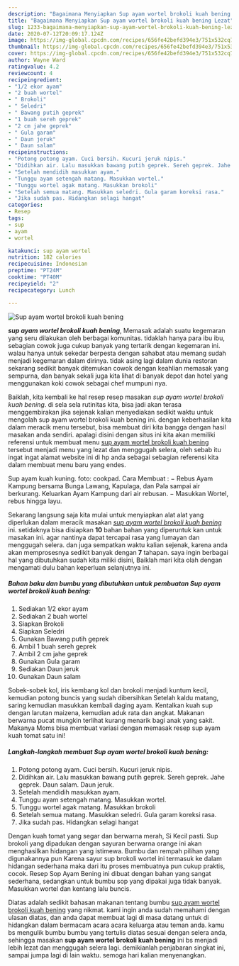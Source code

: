 ```yaml
---
description: "Bagaimana Menyiapkan Sup ayam wortel brokoli kuah bening Lezat"
title: "Bagaimana Menyiapkan Sup ayam wortel brokoli kuah bening Lezat"
slug: 1233-bagaimana-menyiapkan-sup-ayam-wortel-brokoli-kuah-bening-lezat
date: 2020-07-12T20:09:17.124Z
image: https://img-global.cpcdn.com/recipes/656fe42befd394e3/751x532cq70/sup-ayam-wortel-brokoli-kuah-bening-foto-resep-utama.jpg
thumbnail: https://img-global.cpcdn.com/recipes/656fe42befd394e3/751x532cq70/sup-ayam-wortel-brokoli-kuah-bening-foto-resep-utama.jpg
cover: https://img-global.cpcdn.com/recipes/656fe42befd394e3/751x532cq70/sup-ayam-wortel-brokoli-kuah-bening-foto-resep-utama.jpg
author: Wayne Ward
ratingvalue: 4.2
reviewcount: 4
recipeingredient:
- "1/2 ekor ayam"
- "2 buah wortel"
- " Brokoli"
- " Seledri"
- " Bawang putih geprek"
- "1 buah sereh geprek"
- "2 cm jahe geprek"
- " Gula garam"
- " Daun jeruk"
- " Daun salam"
recipeinstructions:
- "Potong potong ayam. Cuci bersih. Kucuri jeruk nipis."
- "Didihkan air. Lalu masukkan bawang putih geprek. Sereh geprek. Jahe geprek. Daun salam. Daun jeruk."
- "Setelah mendidih masukkan ayam."
- "Tunggu ayam setengah matang. Masukkan wortel."
- "Tunggu wortel agak matang. Masukkan brokoli"
- "Setelah semua matang. Masukkan seledri. Gula garam koreksi rasa."
- "Jika sudah pas. Hidangkan selagi hangat"
categories:
- Resep
tags:
- sup
- ayam
- wortel

katakunci: sup ayam wortel 
nutrition: 182 calories
recipecuisine: Indonesian
preptime: "PT24M"
cooktime: "PT40M"
recipeyield: "2"
recipecategory: Lunch

---
```



![Sup ayam wortel brokoli kuah bening](https://img-global.cpcdn.com/recipes/656fe42befd394e3/751x532cq70/sup-ayam-wortel-brokoli-kuah-bening-foto-resep-utama.jpg)

<b><i>sup ayam wortel brokoli kuah bening</i></b>, Memasak adalah suatu kegemaran yang seru dilakukan oleh berbagai komunitas. tidaklah hanya para ibu ibu, sebagian cowok juga cukup banyak yang tertarik dengan kegemaran ini. walau hanya untuk sekedar berpesta dengan sahabat atau memang sudah menjadi kegemaran dalam dirinya. tidak asing lagi dalam dunia restoran sekarang sedikit banyak ditemukan cowok dengan keahlian memasak yang sempurna, dan banyak sekali juga kita lihat di banyak depot dan hotel yang menggunakan koki cowok sebagai chef mumpuni nya.

Baiklah, kita kembali ke hal resep resep masakan <i>sup ayam wortel brokoli kuah bening</i>. di sela sela rutinitas kita, bisa jadi akan terasa menggembirakan jika sejenak kalian menyediakan sedikit waktu untuk mengolah sup ayam wortel brokoli kuah bening ini. dengan keberhasilan kita dalam meracik menu tersebut, bisa membuat diri kita bangga dengan hasil masakan anda sendiri. apalagi disini dengan situs ini kita akan memiliki referensi untuk membuat menu <u>sup ayam wortel brokoli kuah bening</u> tersebut menjadi menu yang lezat dan menggugah selera, oleh sebab itu ingat ingat alamat website ini di hp anda sebagai sebagian referensi kita dalam membuat menu baru yang endes.

Sup ayam kuah kuning. foto: cookpad. Cara Membuat : − Rebus Ayam Kampung bersama Bunga Lawang, Kapulaga, dan Pala sampai air berkurang. Keluarkan Ayam Kampung dari air rebusan. − Masukkan Wortel, rebus hingga layu.


Sekarang langsung saja kita mulai untuk menyiapkan alat alat yang diperlukan dalam meracik masakan <u><i>sup ayam wortel brokoli kuah bening</i></u> ini. setidaknya bisa disiapkan <b>10</b> bahan bahan yang diperuntuk kan untuk masakan ini. agar nantinya dapat tercapai rasa yang lumayan dan menggugah selera. dan juga sempatkan waktu kalian sejenak, karena anda akan memprosesnya sedikit banyak dengan <b>7</b> tahapan. saya ingin berbagai hal yang dibutuhkan sudah kita miliki disini, Baiklah mari kita olah dengan mengamati dulu bahan keperluan selanjutnya ini.

<!--inarticleads1-->

##### Bahan baku dan bumbu yang dibutuhkan untuk pembuatan Sup ayam wortel brokoli kuah bening:

1. Sediakan 1/2 ekor ayam
1. Sediakan 2 buah wortel
1. Siapkan  Brokoli
1. Siapkan  Seledri
1. Gunakan  Bawang putih geprek
1. Ambil 1 buah sereh geprek
1. Ambil 2 cm jahe geprek
1. Gunakan  Gula garam
1. Sediakan  Daun jeruk
1. Gunakan  Daun salam


Sobek-sobek kol, iris kembang kol dan brokoli menjadi kuntum kecil, kemudian potong buncis yang sudah dibersihkan Setelah kaldu matang, saring kemudian masukkan kembali daging ayam. Kentalkan kuah sup dengan larutan maizena, kemudian aduk rata dan angkat. Makanan berwarna pucat mungkin terlihat kurang menarik bagi anak yang sakit. Makanya Moms bisa membuat variasi dengan memasak resep sup ayam kuah tomat satu ini! 

<!--inarticleads2-->

##### Langkah-langkah membuat Sup ayam wortel brokoli kuah bening:

1. Potong potong ayam. Cuci bersih. Kucuri jeruk nipis.
1. Didihkan air. Lalu masukkan bawang putih geprek. Sereh geprek. Jahe geprek. Daun salam. Daun jeruk.
1. Setelah mendidih masukkan ayam.
1. Tunggu ayam setengah matang. Masukkan wortel.
1. Tunggu wortel agak matang. Masukkan brokoli
1. Setelah semua matang. Masukkan seledri. Gula garam koreksi rasa.
1. Jika sudah pas. Hidangkan selagi hangat


Dengan kuah tomat yang segar dan berwarna merah, Si Kecil pasti. Sup brokoli yang dipadukan dengan sayuran berwarna orange ini akan menghasilkan hidangan yang istimewa. Bumbu dan rempah pilihan yang digunakannya pun Karena sayur sup brokoli wortel ini termasuk ke dalam hidangan sederhana maka dari itu proses membuatnya pun cukup praktis, cocok. Resep Sop Ayam Bening ini dibuat dengan bahan yang sangat sederhana, sedangkan untuk bumbu sop yang dipakai juga tidak banyak. Masukkan wortel dan kentang lalu buncis. 

Diatas adalah sedikit bahasan makanan tentang bumbu <u>sup ayam wortel brokoli kuah bening</u> yang nikmat. kami ingin anda sudah memahami dengan ulasan diatas, dan anda dapat membuat lagi di masa datang untuk di hidangkan dalam bermacam acara acara keluarga atau teman anda. kamu bs mengulik bumbu bumbu yang tertulis diatas sesuai dengan selera anda, sehingga masakan <b>sup ayam wortel brokoli kuah bening</b> ini bs menjadi lebih lezat dan menggugah selera lagi. demikianlah penjabaran singkat ini, sampai jumpa lagi di lain waktu. semoga hari kalian menyenangkan.
